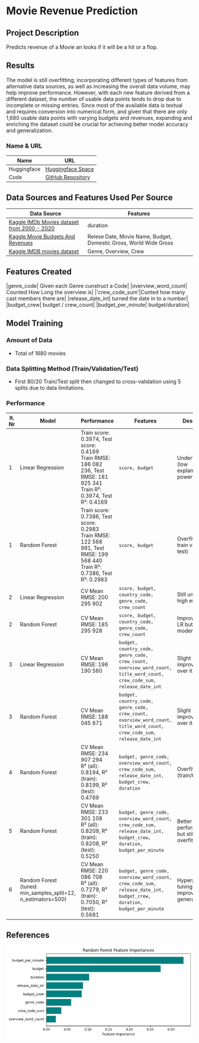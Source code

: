 # Movie Revenue Prediction

## Project Description
Predicts revenue of a Movie an looks if it will be a hit or a flop. 

## Results
The model is still overfitting; incorporating different types of features from alternative data sources, as well as increasing the overall data volume, may help improve performance. However, with each new feature derived from a different dataset, the number of usable data points tends to drop due to incomplete or missing entries. Since most of the available data is textual and requires conversion into numerical form, and given that there are only 1,680 usable data points with varying budgets and revenues, expanding and enriching the dataset could be crucial for achieving better model accuracy and generalization.


### Name & URL
| Name          | URL |
|--------------|----|
| Huggingface  | [Huggingface Space](https://huggingface.co/spaces/kabboabb/abschluss-movie-prediction) |
| Code         | [GitHub Repository](https://github.com/kabboabb/abschlussarbeit-ki-anwendeung) |

## Data Sources and Features Used Per Source
| Data Source | Features |
|-------------|----------|
| [Kaggle IMDb Movies dataset from 2000 - 2020](https://www.kaggle.com/datasets/chenyanglim/imdb-v2) | duration |
| [Kaggle Movie Budgets And Revenues](https://www.stadt-zuerich.ch/geodaten/download/Statistische_Quartiere) | Relese Date, Movie Name, Budget, Domestic Gross, World Wide Gross |
| [Kaggle IMDB movies dataset](https://www.kaggle.com/datasets/ashpalsingh1525/imdb-movies-dataset) | Genre, Overview, Crew|

## Features Created
|genre_code| Given each Genre cunstruct a Code|
|overview_word_count| Counted How Long the overview is|
|'crew_code_sum'|Cunted how many cast members there are|
|release_date_int| turned the date in to a number|
|budget_crew| budget / crew_count|
|budget_per_minute| budget/duration|

## Model Training
### Amount of Data
- Total of 1680 movies

### Data Splitting Method (Train/Validation/Test)
- First 80/20 Train/Test split then changed to cross-validation using 5 splits due to data limitations.

### Performance

| It. Nr | Model                                                            | Performance                                                                                                                     | Features                                                                                                               | Description                                        |
| ------ | ---------------------------------------------------------------- | ------------------------------------------------------------------------------------------------------------------------------- | ---------------------------------------------------------------------------------------------------------------------- | -------------------------------------------------- |
| 1      | Linear Regression                                                | Train score: 0.3974, Test score: 0.4169<br>Train RMSE: 186 082 236, Test RMSE: 181 925 341<br>Train R²: 0.3974, Test R²: 0.4169 | `score, budget`                                                                                                        | Underfitting (low explanatory power)               |
| 1      | Random Forest                                                    | Train score: 0.7386, Test score: 0.2983<br>Train RMSE: 122 568 991, Test RMSE: 199 568 440<br>Train R²: 0.7386, Test R²: 0.2983 | `score, budget`                                                                                                        | Overfitting (high train vs low test)               |
| 2      | Linear Regression                                                | CV Mean RMSE: 200 295 902                                                                                                       | `score, budget, country_code, genre_code, crew_count`                                                                  | Still underfitting, high error                     |
| 2      | Random Forest                                                    | CV Mean RMSE: 185 295 928                                                                                                       | `score, budget, country_code, genre_code, crew_count`                                                                  | Improved over LR but moderate error                |
| 3      | Linear Regression                                                | CV Mean RMSE: 196 190 560                                                                                                       | `budget, country_code, genre_code, crew_count, overview_word_count, title_word_count, crew_code_sum, release_date_int` | Slight improvement over it. 2                      |
| 3      | Random Forest                                                    | CV Mean RMSE: 188 045 871                                                                                                       | `budget, country_code, genre_code, crew_count, overview_word_count, title_word_count, crew_code_sum, release_date_int` | Slight improvement over it. 2 RF                   |
| 4      | Random Forest                                                    | CV Mean RMSE: 234 907 294<br>R² (all): 0.8194, R² (train): 0.8199, R² (test): 0.4769                                            | `budget, genre_code, overview_word_count, crew_code_sum, release_date_int, budget_crew, duration`                      | Overfitting (train/test gap)                       |
| 5      | Random Forest                                                    | CV Mean RMSE: 233 301 108<br>R² (all): 0.8209, R² (train): 0.8208, R² (test): 0.5250                                            | `budget, genre_code, overview_word_count, crew_code_sum, release_date_int, budget_crew, duration, budget_per_minute`   | Better test performance but still some overfitting |
| 6      | Random Forest (tuned: min\_samples\_split=12, n\_estimators=500) | CV Mean RMSE: 220 086 708<br>R² (all): 0.7279, R² (train): 0.7050, R² (test): 0.5681                                            | `budget, genre_code, overview_word_count, crew_code_sum, release_date_int, budget_crew, duration, budget_per_minute`   | Hyperparameter tuning → improved generalization    |


## References
![Feature Importance](feature_importance.png "Feature Importance")<span id="fig1"></span>


